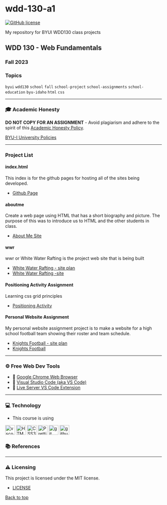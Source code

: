 # wdd-130-a1

[![GitHub license](https://img.shields.io/github/license/vwolfley/cse210-23w-23?style=flat-square)](https://github.com/vwolfley/cse210-23w-23/blob/main/LICENSE)

My repository for BYUI WDD130 class projects

## WDD 130 - Web Fundamentals

### Fall 2023

### Topics

`byui` `wdd130` `school` `fall` `school-project` `school-assignments` `school-education` `byu-idaho` `html` `css`

---

### 🎓 Academic Honesty

**DO NOT COPY FOR AN ASSIGNMENT** - Avoid plagiarism and adhere to the spirit of this [Academic Honesty Policy](https://www.freecodecamp.org/news/academic-honesty-policy/).

[BYU-I University Policies](https://content.byui.edu/file/d24f576f-d34b-47be-a466-d00bd4792fb6/35/universitypolicies.html)

---

### Project List

#### index.html

This index is for the github pages for hosting all of the sites being developed.

- [Github Page](https://vwolfley.github.io/wdd-130-a1/)

#### aboutme

Create a web page using HTML that has a short biography and picture. The purpose of this was to introduce us to HTML and the other students in class.

- [About Me Site](https://vwolfley.github.io/wdd-130-a1/aboutme/index.html)

#### wwr

wwr or White Water Rafting is the project web site that is being built
  
- [White Water Rafting - site plan](https://vwolfley.github.io/wdd-130-a1/wwr/site-plan-rafting.html)
- [White Water Rafting -site](https://vwolfley.github.io/wdd-130-a1/wwr/index.html)

#### Positioning Activity Assignment

Learning css grid principles

- [Positioning Activity](https://vwolfley.github.io/wdd-130-a1/positioning/positioning.html)


#### Personal Website Assignment

My personal website assignment project is to make a website for a high school football team showing their roster and team schedule.

- [Knights Football - site plan](https://vwolfley.github.io/wdd-130-a1/knights-football/site-plan.html)
- [Knights Football](https://vwolfley.github.io/wdd-130-a1/knights-football/index.html)


---

### ⚙ Free Web Dev Tools

- 🔗 [Google Chrome Web Browser](https://google.com/chrome/)
- 🔗 [Visual Studio Code (aka VS Code)](https://code.visualstudio.com/)
- 🔗 [Live Server VS Code Extension](https://marketplace.visualstudio.com/items?itemName=ritwickdey.LiveServer)

---

### 💻 Technology

- This course is using

<a href="https://code.visualstudio.com/" title="vscode"><img src="https://github.com/get-icon/geticon/raw/master/icons/visual-studio-code.svg" alt="vscode" width="31px" height="31px"></a>
<a href="https://www.w3.org/TR/html5/" title="HTML5"><img src="https://github.com/get-icon/geticon/raw/master/icons/html-5.svg" alt="HTML5" width="31px" height="31px"></a>
<a href="https://www.w3.org/TR/CSS/" title="CSS3"><img src="https://github.com/get-icon/geticon/raw/master/icons/css-3.svg" alt="CSS3" width="31px" height="31px"></a>
<a href="https://prettier.io/" title="Prettier"><img src="https://github.com/get-icon/geticon/raw/master/icons/prettier.svg" alt="Prettier" width="31px" height="31px"></a>
<a href="https://git-scm.com/" title="git"><img src="https://github.com/get-icon/geticon/raw/master/icons/git-icon.svg" alt="git" width="31px" height="31px"></a>
<a href="https://github.com/" title="github"><img src="https://github.com/get-icon/geticon/raw/master/icons/github-icon.svg" alt="github" width="31px" height="31px"></a>

### 📚 References

---

### :warning: Licensing

This project is licensed under the MIT license.

- [LICENSE](LICENSE)

[Back to top](#wdd-130-a1)
